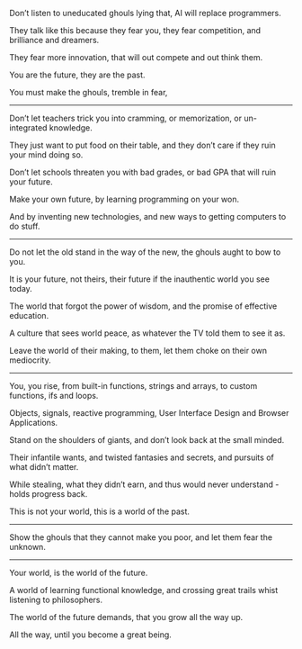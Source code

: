 Don’t listen to uneducated ghouls lying that,
AI will replace programmers.

They talk like this because they fear you,
they fear competition, and brilliance and dreamers.

They fear more innovation,
that will out compete and out think them.

You are the future,
they are the past.

You must make the ghouls,
tremble in fear,

---

Don’t let teachers trick you into cramming,
or memorization, or un-integrated knowledge.

They just want to put food on their table,
and they don’t care if they ruin your mind doing so.

Don’t let schools threaten you with bad grades,
or bad GPA that will ruin your future.

Make your own future,
by learning programming on your won.

And by inventing new technologies,
and new ways to getting computers to do stuff.

---

Do not let the old stand in the way of the new,
the ghouls aught to bow to you.

It is your future, not theirs,
their future if the inauthentic world you see today.

The world that forgot the power of wisdom,
and the promise of effective education.

A culture that sees world peace,
as whatever the TV told them to see it as.

Leave the world of their making,
to them, let them choke on their own mediocrity.

---

You, you rise, from built-in functions, strings and arrays,
to custom functions, ifs and loops.

Objects, signals, reactive programming,
User Interface Design and Browser Applications.

Stand on the shoulders of giants,
and don’t look back at the small minded.

Their infantile wants, and twisted fantasies and secrets,
and pursuits of what didn’t matter.

While stealing, what they didn’t earn,
and thus would never understand - holds progress back.

This is not your world,
this is a world of the past.

---

Show the ghouls that they cannot make you poor,
and let them fear the unknown.

---

Your world,
is the world of the future.

A world of learning functional knowledge,
and crossing great trails whist listening to philosophers.

The world of the future demands,
that you grow all the way up.

All the way,
until you become a great being.
